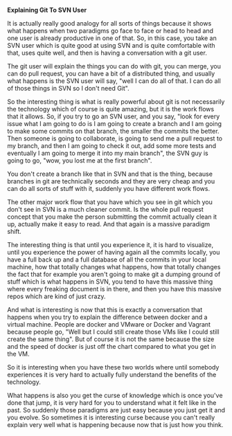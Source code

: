 **Explaining Git To SVN User**

It is actually really good analogy for all sorts of things because it shows what happens when two paradigms go face to face or head to head and one user is already productive in one of that. So, in this case, you take an SVN user which is quite good at using SVN and is quite comfortable with that, uses quite well, and then is having a conversation with a git user.

The git user will explain the things you can do with git, you can merge, you can do pull request, you can have a bit of a distributed thing, and usually what happens is the SVN user will say, "well I can do all of that. I can do all of those things in SVN so I don't need Git".

So the interesting thing is what is really powerful about git is not necessarily the technology which of course is quite amazing, but it is the work flows that it allows. So, if you try to go an SVN user, and you say, "look for every issue what I am going to do is I am going to create a branch and I am going to make some commits on that branch, the smaller the commits the better. Then someone is going to collaborate, is going to send me a pull request to my branch, and then I am going to check it out, add some more tests and eventually I am going to merge it into my main branch",  the SVN guy is going to go, "wow, you lost me at the first branch".  

You don't create a branch like that in SVN and that is the thing, because branches in git are technically seconds and they are very cheap and you can do all sorts of stuff with it, suddenly you have different work flows.

The other major work flow that you have which you see in git which you don't see in SVN is a much cleaner commit. Is the whole pull request concept that you make the person submitting the commit actually clean it up, actually make it easy to read. And that again is a massive paradigm shift.

The interesting thing is that until you experience it, it is hard to visualize, until you experience the power of having again all the commits locally, you have a full back up and a full database of all the commits in your local machine, how that totally changes what happens, how that totally changes the fact that for example you aren't going to make git a dumping ground of stuff which is what happens in SVN, you tend to have this massive thing where every freaking document is in there, and then you have this massive repos which are kind of just crazy.

And what is interesting is now that this is exactly a conversation that happens when you try to explain the difference between docker and a virtual machine. People are docker and VMware or Docker and Vagrant because people go, "Well but I could still create those VMs like I could still create the same thing". But of course it is not the same because the size and the speed of docker is just off the chart compared to what you get in the VM.

So it is interesting when you have these two worlds where until somebody experiences it is very hard to actually fully understand the benefits of the technology. 

What happens is also you get the curse of knowledge which is once you've done that jump, it is very hard for you to understand what it felt like in the past. So suddenly those paradigms are just easy because you just get it and you evolve. So sometimes it is interesting curse because you can't really explain very well what is happening because now that is just how you think.